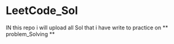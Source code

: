 # LeetCode_Sol
IN this repo i will upload all Sol that i have write to practice on ** problem_Solving **

